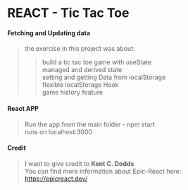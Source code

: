 # REACT - Tic Tac Toe

#### Fetching and Updating data 

> the exercise in this project was about:</br>
>> build a tic tac toe game with useState</br>
>> managed and derived state</br>
>> setting and getting Data from localStorage</br>
>> flexible localStorage Hook</br>
>> game history feature</br>

#### React APP
> Run the app from the main folder - npm start</br>
> runs on localhost:3000</br>

#### Credit
> I want to give credit to **Kent C. Dodds** </br>
> You can find more information about Epic-React here:</br> 
> https://epicreact.dev/</br>
